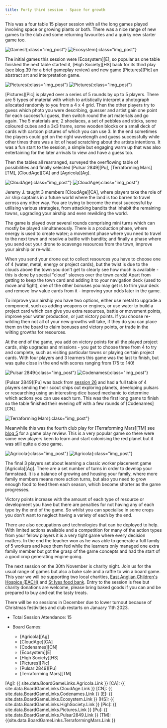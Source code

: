 ```yaml
---
title: Forty third session - Space for growth
---
```


This was a four table 15 player session with all the long games played involving space or growing plants or both. There was a nice range of new games to the club and some returning favourites and a quirky new starter game too.

![Games!](/images/posts/2022_11_16/Table.jpg "Games!"){:class="img_post"}
![Ecosystem](/images/posts/2022_11_16/Ecosystem01.jpg "Ecosystem"){:class="img_post"}

The initial games this session were [Ecosystem][E], so popular as one table finished the next table started it, [High Society][HS] back for its third play (see [blog 39][39] for a brief gameplay review) and new game [Pictures][Pic] an abstract art and interpretation game.

![Pictures](/images/posts/2022_11_16/Pictures01.jpg "Pictures"){:class="img_post"}
![Pictures](/images/posts/2022_11_16/Pictures02.jpg "Pictures"){:class="img_post"}

[Pictures][Pic] is played over a series of 5 rounds by up to 5 players. There are 5 types of material with which to artistically interpret a photograph allocated randomly to you from a 4 x 4 grid. Then the other players try to guess which photo you were describing, guesser and artist gain one point for each successful guess, then switch round the art materials and go again. The 5 materials are; 2 shoelaces, a set of pebbles and sticks, some coloured cubes and a 3x3 frame, some wooden blocks or a small deck of cards with cartoon pictures of which you can use 3. In the end sometimes the players could get on the right wavelength and guess successfully while other times there was a lot of head scratching about the artists intentions. It was a fun start to the session, a simple but engaging warm up that was also entertaining for the later arrivals to view and have a guess too.

Then the tables all rearranged, surveyed the overflowing table of possibilities and finally selected [Pulsar 2849][Pu], [Terraforming Mars][TM], [CloudAge][CA] and [Agricola][Ag]. 

![CloudAge](/images/posts/2022_11_16/CloudAge01.jpg "CloudAge"){:class="img_post"}
![CloudAge](/images/posts/2022_11_16/CloudAge02.jpg "CloudAge"){:class="img_post"}

Jeremy J. taught 3 members [CloudAge][CA], where players take the role of air ship captains in a future world where the land is too barren to travel across any other way. You are trying to become the most successful by utilising various strategies, from attacking bandits that inhabit the remaining towns, upgrading your airship and even rewilding the world.

The game is played over several rounds comprising mini turns which can mostly be played simultaneously. There is a production phase, where energy is used to create water; a movement phase where you need to travel to the next town and resolve a battle with bandits; and finally a phase where you send out your drone to scavenge resources from the town, improve your airship or re-wild.

When you send your drone out to collect resources you have to choose one of 4 (water, metal, energy or project cards), but the twist is due to the clouds above the town you don't get to clearly see how much is available - this is done by special "cloud" sleeves over the town cards! Apart from getting to keep the town card and adding it to your navigation deck (used to move and fight), one of the other bonuses you may get is to trim your deck and remove low value cards from it - improving your odds later in the game.

To improve your airship you have two options, either use metal to upgrade a component, such as adding weapons or engines, or use water to build a project card which can give you extra resources, battle or movement points, improve your water production, or just victory points. If you choose re-wilding then not all of your new growths will take, if they do you can place them on the board to claim bonuses and victory points, or trade in the wilting growths for resources.

At the end of the game, you add on victory points for all the played project cards, ship upgrades and missions - you get to choose three from 4 to try and complete, such as visiting particular towns or playing certain project cards. With four players and 3 learners this game was the last to finish, but was quite close in the end with scores ranging from 175 to 140!

![Pulsar 2849](/images/posts/2022_11_16/Pulsar01.jpg "Pulsar 2849"){:class="img_post"}
![Codenames](/images/posts/2022_11_16/Codenames01.jpg "Codenames"){:class="img_post"}

[Pulsar 2849][Pu] was back from [session 26][26] and had a full table of 4 players sending their scout ships out exploring planets, developing pulsars or researching using an interesting dice based mechanic to determine which actions you can use each turn. This was the first long game to finish so the table finished their evening off with a few rounds of [Codenames][CN].

![Terraforming Mars](/images/posts/2022_11_16/TerraformingMars01.jpg "Terraforming Mars"){:class="img_post"}

Meanwhile this was the fourth club play for [Terraforming Mars][TM] see [blog 5][5] for a game play review. This is a very popular game so there were some new players keen to learn and start colonising the red planet but it was still quite a close game.

![Agricola](/images/posts/2022_11_16/Agricola01.jpg "Agricola"){:class="img_post"}
![Agricola](/images/posts/2022_11_16/Agricola02.jpg "Agricola"){:class="img_post"}

The final 3 players set about learning a classic worker placement game [Agricola][Ag]. There are a set number of turns in order to develop your farmstead. It is a balance of growing and housing your family, where more family members means more action turns, but also you need to grow enough food to feed them each season, which become shorter as the game progresses.

Victory points increase with the amount of each type of resource or development you have but there are penalties for not having any of each type by the end of the game. So whilst you can specialise in some crops you don't want to neglect having a variety of each by the end.

There are also occupations and technologies that can be deployed to help. With limited actions available and a competition for many of the action types from your fellow players it is a very tight game where every decision matters. In the end the teacher won as he was able to generate a full family of 5 workers and keep them fed while the learners only managed one extra family member but got the grasp of the game concepts and had the start of a good crop generating engine going. 

The next session on the 30th November is charity night. Join us for the usual range of games but also a bake sale and a raffle to win a board game. This year we will be supporting two local charities, [East Anglian Children's Hospice (EACH)][EACH] and [St Ives food bank][SFB]. Entry to the session is free but charity donations are welcome, please bring baked goods if you can and be prepared to buy and eat the tasty treats.

There will be no sessions in December due to lower turnout because of Christmas festivities and club restarts on January 11th 2023. 

* Total Session Attendance: 15
* Board Games:

	 * [Agricola][Ag]
	 * [CloudAge][CA]
	 * [Codenames][CN]
	 * [Ecosystem][E]
	 * [High Society][HS]
	 * [Pictures][Pic]
	 * [Pulsar 2849][Pu]
	 * [Terraforming Mars][TM]

[5]: /2019/11/06/fifth-session.html
[26]: /2022/03/23/twentysixth-session.html
[39]: /2022/09/21/thirtyninth-session.html

	 
[Ag]: {{ site.data.BoardGameLinks.Agricola.Link }}
[CA]: {{ site.data.BoardGameLinks.CloudAge.Link }}
[CN]: {{ site.data.BoardGameLinks.Codenames.Link }}
[E]: {{ site.data.BoardGameLinks.Ecosystem.Link }}
[HS]: {{ site.data.BoardGameLinks.HighSociety.Link }}
[Pic]: {{ site.data.BoardGameLinks.Pictures.Link }}
[Pu]: {{ site.data.BoardGameLinks.Pulsar2849.Link }}
[TM]: {{site.data.BoardGameLinks.TerraformingMars.Link }}

[EACH]: https://www.each.org.uk
[SFB]: https://www.stivesparishchurch.org.uk/foodbank/

[Contact]: /Contact.html

